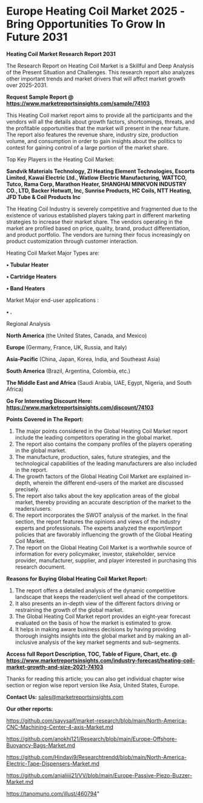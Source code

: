  # Europe Heating Coil Market 2025 -Bring Opportunities To Grow In Future 2031

<strong>Heating Coil Market Research Report 2031</strong>

The Research Report on Heating Coil Market is a Skillful and Deep Analysis of the Present Situation and Challenges. This research report also analyzes other important trends and market drivers that will affect market growth over 2025-2031.

<strong>Request Sample Report @ <a href=https://www.marketreportsinsights.com/sample/74103>https://www.marketreportsinsights.com/sample/74103</a></strong>

This Heating Coil market report aims to provide all the participants and the vendors will all the details about growth factors, shortcomings, threats, and the profitable opportunities that the market will present in the near future. The report also features the revenue share, industry size, production volume, and consumption in order to gain insights about the politics to contest for gaining control of a large portion of the market share.

Top Key Players in the Heating Coil Market:

<strong>Sandvik Materials Technology, ZI Heating Element Technologies, Escorts Limited, Kawai Electric Ltd., Watlow Electric Manufacturing, WATTCO, Tutco, Rama Corp, Marathon Heater, SHANGHAI MINKVON INDUSTRY CO., LTD, Backer Hotwatt, Inc, Sunrise Products, HC Coils, NTT Heating, JFD Tube & Coil Products Inc</strong>

The Heating Coil Industry is severely competitive and fragmented due to the existence of various established players taking part in different marketing strategies to increase their market share. The vendors operating in the market are profiled based on price, quality, brand, product differentiation, and product portfolio. The vendors are turning their focus increasingly on product customization through customer interaction.

Heating Coil Market Major Types are:

<strong>• Tubular Heater

• Cartridge Heaters

• Band Heaters</strong>

Market Major end-user applications :

<strong>• .</strong>

Regional Analysis

</u><strong><b>North America</b></strong> (the United States, Canada, and Mexico)

<strong><b>Europe </b></strong>(Germany, France, UK, Russia, and Italy)

<strong><b>Asia-Pacific</b></strong> (China, Japan, Korea, India, and Southeast Asia)

<strong><b>South America</b></strong> (Brazil, Argentina, Colombia, etc.)

<strong><b>The Middle East and Africa</b></strong> (Saudi Arabia, UAE, Egypt, Nigeria, and South Africa)

<strong>Go For Interesting Discount Here: <a href=https://www.marketreportsinsights.com/discount/74103>https://www.marketreportsinsights.com/discount/74103</a></strong>

<strong>Points Covered in The Report:</strong>
<ol>
  <li>The major points considered in the Global Heating Coil Market report include the leading competitors operating in the global market.</li>
  <li>The report also contains the company profiles of the players operating in the global market.</li>
  <li>The manufacture, production, sales, future strategies, and the technological capabilities of the leading manufacturers are also included in the report.</li>
  <li>The growth factors of the Global Heating Coil Market are explained in-depth, wherein the different end-users of the market are discussed precisely.</li>
  <li>The report also talks about the key application areas of the global market, thereby providing an accurate description of the market to the readers/users.</li>
  <li>The report incorporates the SWOT analysis of the market. In the final section, the report features the opinions and views of the industry experts and professionals. The experts analyzed the export/import policies that are favorably influencing the growth of the Global Heating Coil Market.</li>
  <li>The report on the Global Heating Coil Market is a worthwhile source of information for every policymaker, investor, stakeholder, service provider, manufacturer, supplier, and player interested in purchasing this research document.</li>
</ol>
<strong>Reasons for Buying Global Heating Coil Market Report:</strong>

<ol>
  <li>The report offers a detailed analysis of the dynamic competitive landscape that keeps the reader/client well ahead of the competitors.</li>
  <li>It also presents an in-depth view of the different factors driving or restraining the growth of the global market.</li>
  <li>The Global Heating Coil Market report provides an eight-year forecast evaluated on the basis of how the market is estimated to grow.</li>
  <li>It helps in making aware business decisions by having providing thorough insights insights into the global market and by making an all-inclusive analysis of the key market segments and sub-segments.</li>
</ol>
<strong>Access full Report Description, TOC, Table of Figure, Chart, etc. @ <a href=https://www.marketreportsinsights.com/industry-forecast/heating-coil-market-growth-and-size-2021-74103>https://www.marketreportsinsights.com/industry-forecast/heating-coil-market-growth-and-size-2021-74103</a></strong>


Thanks for reading this article; you can also get individual chapter wise section or region wise report version like Asia, United States, Europe.

<strong>Contact Us:</strong>
sales@marketreportsinsights.com

<strong>Our other reports:</strong>

<a href=https://github.com/sayysaif/market-research/blob/main/North-America-CNC-Machining-Center-4-axis-Market.md>https://github.com/sayysaif/market-research/blob/main/North-America-CNC-Machining-Center-4-axis-Market.md</a>

<a href=https://github.com/anokhi121/Research/blob/main/Europe-Offshore-Buoyancy-Bags-Market.md>https://github.com/anokhi121/Research/blob/main/Europe-Offshore-Buoyancy-Bags-Market.md</a>

<a href=https://github.com/Hindavi9/Researchtrendd/blob/main/North-America-Electric-Tape-Dispensers-Market.md>https://github.com/Hindavi9/Researchtrendd/blob/main/North-America-Electric-Tape-Dispensers-Market.md</a>

<a href=https://github.com/anjaliiii21/VV/blob/main/Europe-Passive-Piezo-Buzzer-Market.md>https://github.com/anjaliiii21/VV/blob/main/Europe-Passive-Piezo-Buzzer-Market.md</a>

<a href=https://tanomuno.com/illust/460794>https://tanomuno.com/illust/460794</a>"
